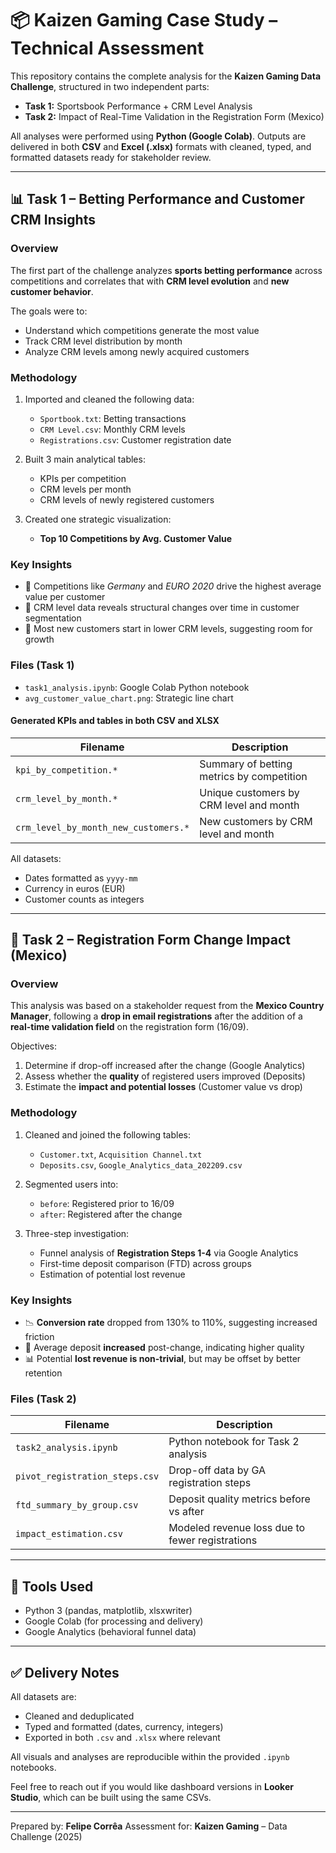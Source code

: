 # 📦 Kaizen Gaming Case Study – Technical Assessment

This repository contains the complete analysis for the **Kaizen Gaming Data Challenge**, structured in two independent parts:

* **Task 1:** Sportsbook Performance + CRM Level Analysis
* **Task 2:** Impact of Real-Time Validation in the Registration Form (Mexico)

All analyses were performed using **Python (Google Colab)**. Outputs are delivered in both **CSV** and **Excel (.xlsx)** formats with cleaned, typed, and formatted datasets ready for stakeholder review.

---

## 📊 Task 1 – Betting Performance and Customer CRM Insights

### Overview

The first part of the challenge analyzes **sports betting performance** across competitions and correlates that with **CRM level evolution** and **new customer behavior**.

The goals were to:

* Understand which competitions generate the most value
* Track CRM level distribution by month
* Analyze CRM levels among newly acquired customers

### Methodology

1. Imported and cleaned the following data:

   * `Sportbook.txt`: Betting transactions
   * `CRM Level.csv`: Monthly CRM levels
   * `Registrations.csv`: Customer registration date

2. Built 3 main analytical tables:

   * KPIs per competition
   * CRM levels per month
   * CRM levels of newly registered customers

3. Created one strategic visualization:

   * **Top 10 Competitions by Avg. Customer Value**

### Key Insights

* 🥇 Competitions like *Germany* and *EURO 2020* drive the highest average value per customer
* 🧱 CRM level data reveals structural changes over time in customer segmentation
* 🧲 Most new customers start in lower CRM levels, suggesting room for growth

### Files (Task 1)

* `task1_analysis.ipynb`: Google Colab Python notebook
* `avg_customer_value_chart.png`: Strategic line chart

#### Generated KPIs and tables in both CSV and XLSX

| Filename                             | Description                               |
| ------------------------------------ | ----------------------------------------- |
| `kpi_by_competition.*`               | Summary of betting metrics by competition |
| `crm_level_by_month.*`               | Unique customers by CRM level and month   |
| `crm_level_by_month_new_customers.*` | New customers by CRM level and month      |

All datasets:

* Dates formatted as `yyyy-mm`
* Currency in euros (EUR)
* Customer counts as integers

---

## 🧪 Task 2 – Registration Form Change Impact (Mexico)

### Overview

This analysis was based on a stakeholder request from the **Mexico Country Manager**, following a **drop in email registrations** after the addition of a **real-time validation field** on the registration form (16/09).

Objectives:

1. Determine if drop-off increased after the change (Google Analytics)
2. Assess whether the **quality** of registered users improved (Deposits)
3. Estimate the **impact and potential losses** (Customer value vs drop)

### Methodology

1. Cleaned and joined the following tables:

   * `Customer.txt`, `Acquisition Channel.txt`
   * `Deposits.csv`, `Google_Analytics_data_202209.csv`

2. Segmented users into:

   * `before`: Registered prior to 16/09
   * `after`: Registered after the change

3. Three-step investigation:

   * Funnel analysis of **Registration Steps 1-4** via Google Analytics
   * First-time deposit comparison (FTD) across groups
   * Estimation of potential lost revenue

### Key Insights

* 📉 **Conversion rate** dropped from 130% to 110%, suggesting increased friction
* 💸 Average deposit **increased** post-change, indicating higher quality
* 📊 Potential **lost revenue is non-trivial**, but may be offset by better retention

### Files (Task 2)

| Filename                       | Description                                     |
| ------------------------------ | ----------------------------------------------- |
| `task2_analysis.ipynb`         | Python notebook for Task 2 analysis             |
| `pivot_registration_steps.csv` | Drop-off data by GA registration steps          |
| `ftd_summary_by_group.csv`     | Deposit quality metrics before vs after         |
| `impact_estimation.csv`        | Modeled revenue loss due to fewer registrations |

---

## 🔧 Tools Used

* Python 3 (pandas, matplotlib, xlsxwriter)
* Google Colab (for processing and delivery)
* Google Analytics (behavioral funnel data)

---

## ✅ Delivery Notes

All datasets are:

* Cleaned and deduplicated
* Typed and formatted (dates, currency, integers)
* Exported in both `.csv` and `.xlsx` where relevant

All visuals and analyses are reproducible within the provided `.ipynb` notebooks.

Feel free to reach out if you would like dashboard versions in **Looker Studio**, which can be built using the same CSVs.

---

Prepared by: **Felipe Corrêa**
Assessment for: **Kaizen Gaming** – Data Challenge (2025)
